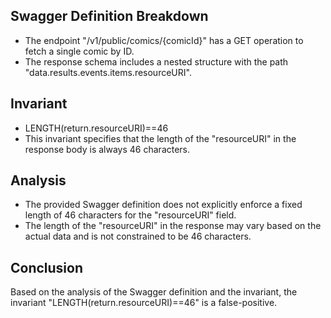 ## Swagger Definition Breakdown
- The endpoint "/v1/public/comics/{comicId}" has a GET operation to fetch a single comic by ID.
- The response schema includes a nested structure with the path "data.results.events.items.resourceURI".

## Invariant
- LENGTH(return.resourceURI)==46
- This invariant specifies that the length of the "resourceURI" in the response body is always 46 characters.

## Analysis
- The provided Swagger definition does not explicitly enforce a fixed length of 46 characters for the "resourceURI" field.
- The length of the "resourceURI" in the response may vary based on the actual data and is not constrained to be 46 characters.

## Conclusion
Based on the analysis of the Swagger definition and the invariant, the invariant "LENGTH(return.resourceURI)==46" is a false-positive.
